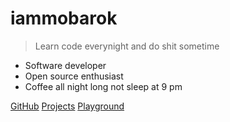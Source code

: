 # iammobarok

> Learn code everynight and do shit sometime

* Software developer
* Open source enthusiast
* Coffee all night long not sleep at 9 pm

[GitHub](https://github.com/iammobarok)
[Projects](projects.md)
[Playground](https://iammobarok.github.io/code-playground/)
